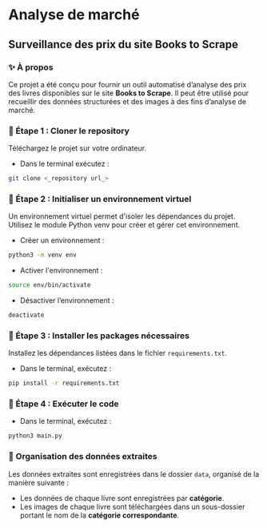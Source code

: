 # Analyse de marché

## Surveillance des prix du site **Books to Scrape**

### ✨ À propos

Ce projet a été conçu pour fournir un outil automatisé d’analyse des prix des livres disponibles sur le site **Books to Scrape**. Il peut être utilisé pour recueillir des données structurées et des images à des fins d’analyse de marché.

### 📌 Étape 1 : Cloner le repository

Téléchargez le projet sur votre ordinateur.

- Dans le terminal exécutez :

```bash
git clone <_repository url_>
```

### 📌 Étape 2 : Initialiser un environnement virtuel

Un environnement virtuel permet d'isoler les dépendances du projet.
Utilisez le module Python venv pour créer et gérer cet environnement.

- Créer un environnement :

```bash
python3 -m venv env
```

- Activer l'environnement :

```bash
source env/bin/activate
```

- Désactiver l’environnement :

```bash
deactivate
```

### 📌 Étape 3 : Installer les packages nécessaires

Installez les dépendances listées dans le fichier `requirements.txt`.

- Dans le terminal, exécutez :

```bash
pip install -r requirements.txt
```

### 📌 Étape 4 : Exécuter le code

- Dans le terminal, exécutez :

```bash
python3 main.py
```

### 📁 Organisation des données extraites

Les données extraites sont enregistrées dans le dossier `data`, organisé de la manière suivante :

- Les données de chaque livre sont enregistrées par **catégorie**.
- Les images de chaque livre sont téléchargées dans un sous-dossier portant le nom de la **catégorie correspondante**.
